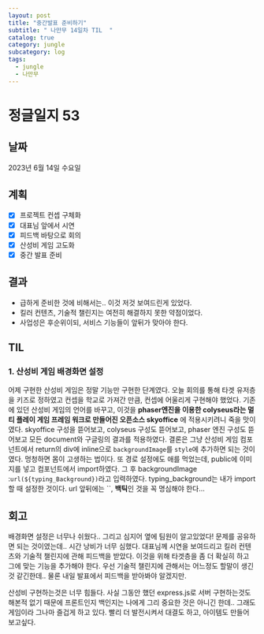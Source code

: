 ```yaml
---
layout: post
title: "중간발표 준비하기"
subtitle: " 나만무 14일차 TIL  "
catalog: true
category: jungle
subcategory: log
tags:
  - jungle
  - 나만무
---
```


# 정글일지 53

## 날짜

2023년 6월 14일 수요일

## 계획

- [x] 프로젝트 컨셉 구체화
- [x] 대표님 앞에서 시연
- [x] 피드백 바탕으로 회의
- [x] 산성비 게임 고도화
- [x] 중간 발표 준비

## 결과

- 급하게 준비한 것에 비해서는.. 이것 저것 보여드린게 있었다.
- 킬러 컨텐츠, 기술적 챌린지는 여전히 해결하지 못한 약점이었다.
- 사업성은 후순위이되, 서비스 기능들이 앞뒤가 맞아야 한다.

## TIL

### 1. 산성비 게임 배경화면 설정

어제 구현한 산성비 게임은 정말 기능만 구현한 단계였다. 오늘 회의를 통해 타겟 유저층을 키즈로 정하였고 컨셉을 학교로 가져간 만큼, 컨셉에 어울리게 구현해야 했었다. 기존에 있던 산성비 게임의 언어를 바꾸고, 이것을 **phaser엔진을 이용한 colyseus라는 멀티 플레이 게임 프레임 워크로 만들어진 오픈소스 skyoffice** 에 적용시키려니 죽을 맛이였다. skyoffice 구성을 뜯어보고, colyseus 구성도 뜯어보고, phaser 엔진 구성도 뜯어보고 모든 document와 구글링의 결과를 적용하였다. 결론은 그냥 산성비 게임 컴포넌트에서 return의 div에 inline으로 `backgroundImage`를 `style`에 추가하면 되는 것이였다. 멍청하면 몸이 고생하는 법이다. 또 경로 설정에도 애를 먹었는데, public에 이미지를 넣고 컴포넌트에서 import하였다. 그 후 backgroundImage :`url(${typing_Background})`라고 입력하였다. typing_background는 내가 import할 때 설정한 것이다. url 앞뒤에는 ``, **백틱**인 것을 꼭 명심해야 한다...

## 회고

배경화면 설정은 너무나 쉬웠다.. 그리고 심지어 옆에 팀원이 알고있었다! 문제를 공유하면 되는 것이였는데.. 시간 낭비가 너무 심했다. 대표님께 시연을 보여드리고 킬러 컨텐츠와 기술적 챌린지에 관해 피드백을 받았다. 이것을 위해 타겟층을 좀 더 확실히 하고 그에 맞는 기능을 추가해야 한다. 우선 기술적 챌린지에 관해서는 어느정도 할말이 생긴것 같긴한데.. 물론 내일 발표에서 피드백을 받아봐야 알겠지만.

산성비 구현하는것은 너무 힘들다. 사실 그동안 했던 express.js로 서버 구현하는것도 해본적 없기 때문에 프론트인지 백인지는 나에게 그리 중요한 것은 아니긴 한데.. 그래도 게임이라 그나마 즐겁게 하고 있다. 빨리 더 발전시켜서 대결도 하고, 아이템도 만들어 보고싶다.
